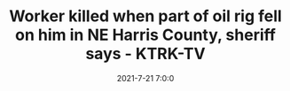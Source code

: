 ---
"title": "Worker killed when part of oil rig fell on him in NE Harris County, sheriff says - KTRK-TV"
"date": "2021-7-21 7:0:0"
"feed_name": "GOOGLENEWS"
"feed_website": "https://news.google.com/search?q=drilling%2Bincident&hl=en-US&gl=US&ceid=US:en"
"feed_rss": "https://news.google.com/rss/search?q=drilling%2Bincident&hl=en-US&gl=US&ceid=US:en"
"link": "https://abc13.com/worker-killed-in-industrial-accident-oil-rig-death-man-while-working-on-harris-county-investigation/10901927/"
"file": "_posts/1-1-2021-0ec1eeb7fb6a11711a3be323a8755a82439b3a91.md"
"accident": "1"
"drilling": "1"
---